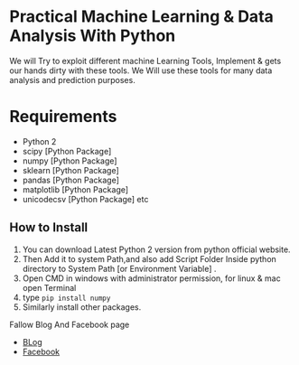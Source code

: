 # Practical Machine Learning & Data Analysis With Python

We will Try to exploit different machine Learning Tools, Implement & gets our hands dirty with these tools.
We Will use these tools for many data analysis and prediction purposes.

# Requirements
 * Python 2
 * scipy [Python Package]
 * numpy [Python Package]
 * sklearn [Python Package]
 * pandas [Python Package]
 * matplotlib [Python Package]
 * unicodecsv [Python Package]
 etc
 
 ## How to Install
 1. You can download Latest Python 2 version from python official website.
 2. Then Add it to system Path,and also add Script Folder Inside python directory to System Path [or Environment Variable] .
 3. Open CMD in windows with administrator permission, for linux & mac open Terminal
 4. type ``` pip install numpy ```
 5. Similarly install other packages.

Fallow Blog And Facebook page 
 * [BLog](http://www.codecops.in/)
 * [Facebook](https://www.facebook.com/codecops/)
